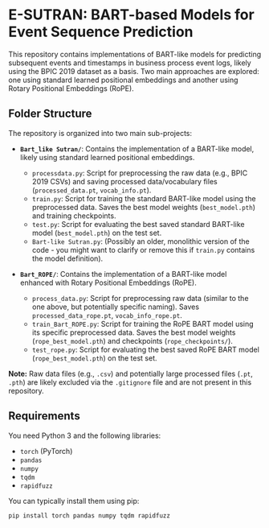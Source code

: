 # E-SUTRAN: BART-based Models for Event Sequence Prediction

This repository contains implementations of BART-like models for predicting subsequent events and timestamps in business process event logs, likely using the BPIC 2019 dataset as a basis. Two main approaches are explored: one using standard learned positional embeddings and another using Rotary Positional Embeddings (RoPE).

## Folder Structure

The repository is organized into two main sub-projects:

* **`Bart_like Sutran/`**: Contains the implementation of a BART-like model, likely using standard learned positional embeddings.
    * `processdata.py`: Script for preprocessing the raw data (e.g., BPIC 2019 CSVs) and saving processed data/vocabulary files (`processed_data.pt`, `vocab_info.pt`).
    * `train.py`: Script for training the standard BART-like model using the preprocessed data. Saves the best model weights (`best_model.pth`) and training checkpoints.
    * `test.py`: Script for evaluating the best saved standard BART-like model (`best_model.pth`) on the test set.
    * `Bart-like Sutran.py`: (Possibly an older, monolithic version of the code - you might want to clarify or remove this if `train.py` contains the model definition).

* **`Bart_ROPE/`**: Contains the implementation of a BART-like model enhanced with Rotary Positional Embeddings (RoPE).
    * `process_data.py`: Script for preprocessing raw data (similar to the one above, but potentially specific naming). Saves `processed_data_rope.pt`, `vocab_info_rope.pt`.
    * `train_Bart_ROPE.py`: Script for training the RoPE BART model using its specific preprocessed data. Saves the best model weights (`rope_best_model.pth`) and checkpoints (`rope_checkpoints/`).
    * `test_rope.py`: Script for evaluating the best saved RoPE BART model (`rope_best_model.pth`) on the test set.

**Note:** Raw data files (e.g., `.csv`) and potentially large processed files (`.pt`, `.pth`) are likely excluded via the `.gitignore` file and are not present in this repository.

## Requirements

You need Python 3 and the following libraries:

* `torch` (PyTorch)
* `pandas`
* `numpy`
* `tqdm`
* `rapidfuzz`

You can typically install them using pip:
```bash
pip install torch pandas numpy tqdm rapidfuzz
